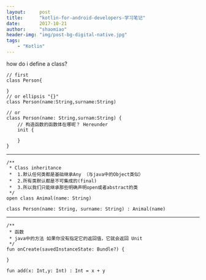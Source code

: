 ```yaml
---
layout:     post
title:      "kotlin-for-android-developers-学习笔记"
date:       2017-10-21
author:     "shaomiao"
header-img: "img/post-bg-digital-native.jpg"
tags:
    - "Kotlin"
---
```

how do i define a class?


	// first
	class Person{

	}
	// or ellipsis "{}"
	class Person(name:String,surname:String)

	// or
	class Person(name: String,surnam:String) {
		// 构造函数的函数体在哪呢？ Hereunder
		init {

		}
	}

------

	/**
	 * Class inheritance
	 *  1.默认任何类都是基础继承Any （与java中的Object类似）
	 *  2.所有类默认都是不可集成的(final)
	 *  3.所以我们只能继承那些明确声明open或者abstract的类
	 */
	open class Animal(name: String)

	class Person(name: String, surname: String) : Animal(name)

---

	/**
	 * 函数
	 * java中的方法 如果你没有指定它的返回值，它就会返回 Unit
	 */
	fun onCreate(savedInstanceState: Bundle?) {
		
	}

	fun add(x: Int,y: Int) : Int = x + y


